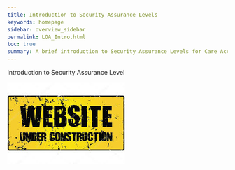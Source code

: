 ```yaml
---
title: Introduction to Security Assurance Levels
keywords: homepage
sidebar: overview_sidebar
permalink: LOA_Intro.html
toc: true
summary: A brief introduction to Security Assurance Levels for Care Access Service (CAS).
---
```


Introduction to Security Assurance Level

![Under Construction](images/UnderConstruction.jpg)